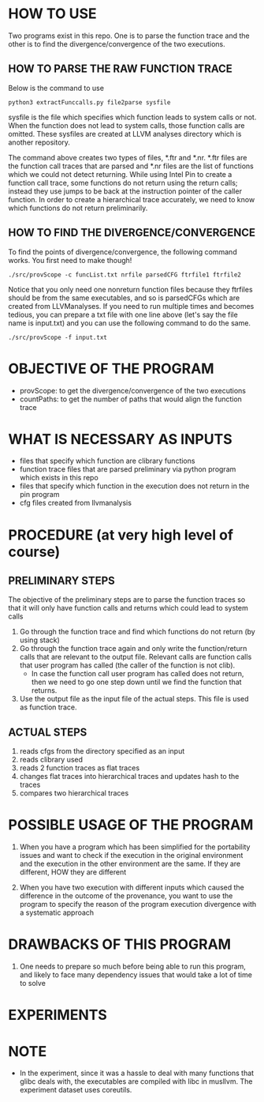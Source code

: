 # HOW TO USE #
Two programs exist in this repo. One is to parse the function trace and the other is to find the divergence/convergence of the two executions.

## HOW TO PARSE THE RAW FUNCTION TRACE ##
Below is the command to use
```
python3 extractFunccalls.py file2parse sysfile
```
sysfile is the file which specifies which function leads to system calls or not. 
When the function does not lead to system calls, those function calls are omitted. 
These sysfiles are created at LLVM analyses directory which is another repository.

The command above creates two types of files, \*.ftr and \*.nr. \*.ftr files are the function call traces that are parsed and \*.nr files are the list of functions which we could not detect returning. While using Intel Pin to create a function call trace, some functions do not return using the return calls; instead they use jumps to be back at the instruction pointer of the caller function. In order to create a hierarchical trace accurately, we need to know which functions do not return preliminarily.
 
## HOW TO FIND THE DIVERGENCE/CONVERGENCE ##
To find the points of divergence/convergence, the following command works. You first need to make though!
```
./src/provScope -c funcList.txt nrfile parsedCFG ftrfile1 ftrfile2
```
Notice that you only need one nonreturn function files because they ftrfiles should be from the same executables, and so is parsedCFGs which are created from LLVManalyses. If you need to run multiple times and becomes tedious, you can prepare a txt file with one line above (let's say the file name is input.txt) and you can use the following command to do the same.
```
./src/provScope -f input.txt
```

# OBJECTIVE OF THE PROGRAM #

- provScope: to get the divergence/convergence of the two executions 
- countPaths: to get the number of paths that would align the function trace

# WHAT IS NECESSARY AS INPUTS #

- files that specify which function are clibrary functions
- function trace files that are parsed preliminary via python program which exists in this repo
- files that specify which function in the execution does not return in the pin program
- cfg files created from llvmanalysis

# PROCEDURE (at very high level of course) #
## PRELIMINARY STEPS ##
The objective of the preliminary steps are to parse the function traces so that it will only have function calls and returns which could lead to system calls

1. Go through the function trace and find which functions do not return (by using stack)
2. Go through the function trace again and only write the function/return calls that are relevant to the output file. Relevant calls are function calls that user program has called (the caller of the function is not clib).
    - In case the function call user program has called does not return, then we need to go one step down until we find the function that returns.
3. Use the output file as the input file of the actual steps. This file is used as function trace.
     
## ACTUAL STEPS ##
1. reads cfgs from the directory specified as an input
2. reads clibrary used
3. reads 2 function traces as flat traces
4. changes flat traces into hierarchical traces and updates hash to the traces
5. compares two hierarchical traces

# POSSIBLE USAGE OF THE PROGRAM #

1. When you have a program which has been simplified for the portability issues and want to check if the execution in the original environment and the execution in the other environment are the same. If they are different, HOW they are different

2. When you have two execution with different inputs which caused the difference in the outcome of the provenance, you want to use the program to specify the reason of the program execution divergence with a systematic approach

# DRAWBACKS OF THIS PROGRAM #
1. One needs to prepare so much before being able to run this program, and likely to face many dependency issues that would take a lot of time to solve

# EXPERIMENTS #
# NOTE #
- In the experiment, since it was a hassle to deal with many functions that glibc deals with, the executables are compiled with libc in musllvm. The experiment dataset uses coreutils. 

